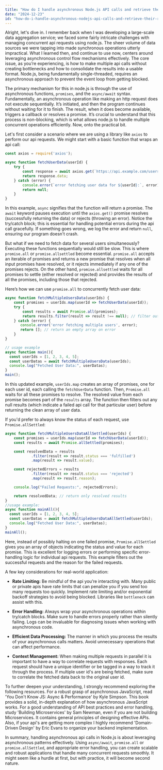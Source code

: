```yaml
---
title: "How do I handle asynchronous Node.js API calls and retrieve their results?"
date: "2024-12-23"
id: "how-do-i-handle-asynchronous-nodejs-api-calls-and-retrieve-their-results"
---
```


Alright, let's dive in. I remember back when I was developing a large-scale data aggregation service; we faced some fairly intricate challenges with managing concurrent api requests using node.js. The sheer volume of data sources we were tapping into made synchronous operations utterly impractical. What I learned then, and continue to use now, centers around leveraging asynchronous control flow mechanisms effectively. The core issue, as you’re experiencing, is how to make multiple api calls without creating bottlenecks and how to consolidate the results into a usable format. Node.js, being fundamentally single-threaded, requires an asynchronous approach to prevent the event loop from getting blocked.

The primary mechanism for this in node.js is through the use of asynchronous functions, `promises`, and the `async/await` syntax. Fundamentally, an asynchronous operation like making an http request does not execute sequentially. It’s initiated, and then the program continues without waiting for it to finish. The result, when it does become available, triggers a callback or resolves a promise. It’s crucial to understand that this process is non-blocking, which is what allows node.js to handle multiple concurrent operations efficiently. Now, onto the practical bit.

Let's first consider a scenario where we are using a library like `axios` to perform our api requests. We might start with a basic function that wraps an api call:

```javascript
const axios = require('axios');

async function fetchUserData(userId) {
    try {
        const response = await axios.get(`https://api.example.com/users/${userId}`);
        return response.data;
    } catch (error) {
        console.error(`error fetching user data for ${userId}:`, error);
        return null;
    }
}
```

In this example, `async` signifies that the function will return a promise. The `await` keyword pauses execution until the `axios.get()` promise resolves (successfully returning the data) or rejects (throwing an error). Notice the try/catch block; this is essential for handling potential errors during the api call gracefully. If something goes wrong, we log the error and return `null`, ensuring our program doesn't crash.

But what if we need to fetch data for several users simultaneously? Executing these functions sequentially would still be slow. This is where `promise.all` or `promise.allsettled` become essential. `promise.all` accepts an iterable of promises and returns a new promise that resolves when all input promises have resolved, or it rejects immediately if any one of the promises rejects. On the other hand, `promise.allsettled` waits for all promises to settle (either resolved or rejected) and provides the results of all the promises, including those that rejected.

Here’s how we can use `promise.all` to concurrently fetch user data:

```javascript
async function fetchMultipleUsersData(userIds) {
    const promises = userIds.map(userId => fetchUserData(userId));
    try {
        const results = await Promise.all(promises);
        return results.filter(result => result !== null); // filter out null results
    } catch (error) {
       console.error('error fetching multiple users', error);
       return []; // return an empty array on error
    }
}

// usage example
async function main(){
  const userIds = [1, 2, 3, 4, 5];
  const userDatas = await fetchMultipleUsersData(userIds);
  console.log("Fetched User Data:", userDatas);
}
main();
```

In this updated example, `userIds.map` creates an array of promises, one for each user id, each calling the `fetchUserData` function. Then, `Promise.all` waits for all these promises to resolve. The resolved value from each promise becomes part of the `results` array. The function then filters out any null results (which indicate a failed api call for that particular user) before returning the clean array of user data.

If you'd prefer to always know the status of each request, use `Promise.allSettled`:

```javascript
async function fetchMultipleUsersDataAllSettled(userIds) {
    const promises = userIds.map(userId => fetchUserData(userId));
    const results = await Promise.allSettled(promises);

    const resolvedData = results
            .filter(result => result.status === 'fulfilled')
            .map(result => result.value);

    const rejectedErrors = results
            .filter(result => result.status === 'rejected')
            .map(result => result.reason);

    console.log("Failed Requests:", rejectedErrors);

    return resolvedData; // return only resolved results
}
//usage example:
async function mainAll(){
  const userIds = [1, 2, 3, 4, 5];
  const userDatas = await fetchMultipleUsersDataAllSettled(userIds);
  console.log("Fetched User Data:", userDatas);
}
mainAll();
```

Here, instead of possibly halting on one failed promise, `Promise.allSettled` gives you an array of objects indicating the status and value for each promise. This is excellent for logging errors or performing specific error-handling logic for individual api requests. This example filters out the successful requests and the reason for the failed requests.

A few key considerations for real-world application:

*   **Rate Limiting:** Be mindful of the api you’re interacting with. Many public or private apis have rate limits that can penalize you if you send too many requests too quickly. Implement rate limiting and/or exponential backoff strategies to avoid being blocked. Libraries like `bottleneck` can assist with this.

*   **Error Handling:** Always wrap your asynchronous operations within try/catch blocks. Make sure to handle errors properly rather than silently failing. Logs can be invaluable for diagnosing issues when working with asynchronous code.

*   **Efficient Data Processing:** The manner in which you process the results of your asynchronous calls matters. Avoid unnecessary operations that can affect performance.

*   **Context Management:** When making multiple requests in parallel it is important to have a way to correlate requests with responses. Each request should have a unique identifier or be tagged in a way to track it through the process. If multiple user id's are being fetched, make sure to correlate the fetched data back to the original user id.

To further deepen your understanding, I strongly recommend exploring the following resources. For a robust grasp of asynchronous JavaScript, read 'You Don't Know JS: Async & Performance' by Kyle Simpson. This book provides a solid, in-depth explanation of how asynchronous JavaScript works. For a good understanding of API best practices and error handling, study 'Building Microservices' by Sam Newman, even if you are not building Microservices. It contains general principles of designing effective APIs. Also, if your api's are getting more complex I highly recommend 'Domain-Driven Design' by Eric Evans to organize your backend implementation.

In summary, handling asynchronous api calls in Node.js is about leveraging asynchronous patterns effectively. Using `async/await`, `promise.all` or `promise.allSettled`, and appropriate error handling, you can create scalable and robust applications that handle many concurrent requests smoothly. It might seem like a hurdle at first, but with practice, it will become second nature.
